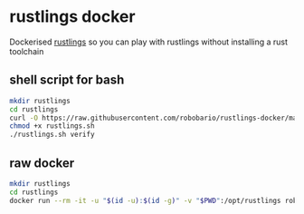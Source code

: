 # rustlings docker

Dockerised [rustlings](https://github.com/rust-lang/rustlings) so you can play with rustlings without installing a rust toolchain

## shell script for bash

``` bash
mkdir rustlings
cd rustlings
curl -O https://raw.githubusercontent.com/robobario/rustlings-docker/master/rustlings.sh
chmod +x rustlings.sh
./rustlings.sh verify
```

## raw docker

``` bash
mkdir rustlings
cd rustlings
docker run --rm -it -u "$(id -u):$(id -g)" -v "$PWD":/opt/rustlings robobario/rustlings-docker verify
```

